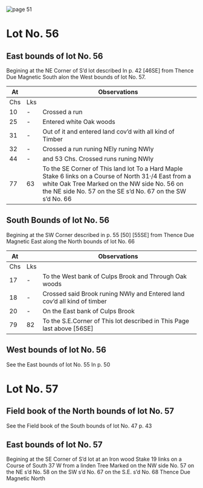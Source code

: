 ![page 51](image/fieldbook/ovid-page-51.jpg)

# Lot No. 56

## East bounds of lot No. 56

Begining at the NE Corner of S’d lot described In p. 42 [46SE] from Thence Due Magnetic South alon the West bounds of lot No. 57.

| At |    | Observations |
| -- | -- | ------------ |
| Chs | Lks | |
10 | - | Crossed a run
25 | - | Entered white Oak woods
31 | - | Out of it and entered land cov’d with all kind of Timber
32 | - | Crossed a run runing NEly runing NWly
44 | - | and 53 Chs. Crossed runs runing NWly
77 | 63 | To the SE Corner of This land lot To a Hard Maple Stake 6 links on a Course of North 31·/4 East from a white Oak Tree Marked on the NW side No. 56 on the NE side No. 57 on the SE s’d No. 67 on the SW s’d No. 66

## South Bounds of lot No. 56

Begining at the SW Corner described in p. 55 [50] [55SE] from Thence Due Magnetic East along the North bounds of lot No. 66

| At |    | Observations |
| -- | -- | ------------ |
| Chs | Lks | |
17 | - | To the West bank of Culps Brook and Through Oak woods
18 | - | Crossed said Brook runing NWly and Entered land cov’d all kind of timber
20 | - | On the East bank of Culps Brook
79 | 82 | To the S.E.Corner of This lot described in This Page last above [56SE]

## West bounds of lot No. 56

See the East bounds of lot No. 55 In p. 50

# Lot No. 57

## Field book of the North bounds of lot No. 57

See the Field book of the South bounds of lot No. 47 p. 43

## East bounds of lot No. 57

Begining at the SE Corner of S’d lot at an Iron wood Stake 19 links on a Course of South 37 W from a linden Tree Marked on the NW side No. 57 on the NE s’d No. 58 on the SW s’d No. 67 on the S.E. s’d No. 68 Thence Due Magnetic North
